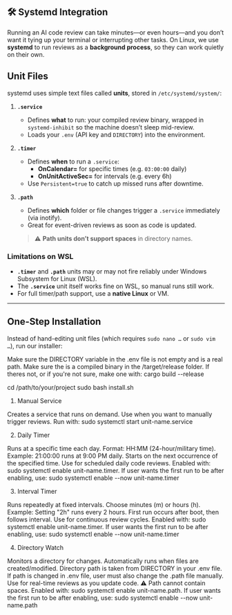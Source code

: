 ## 🛠 Systemd Integration

Running an AI code review can take minutes—or even hours—and you don’t want it tying up your terminal or interrupting other tasks. On Linux, we use **systemd** to run reviews as a **background process**, so they can work quietly on their own.

## Unit Files

systemd uses simple text files called **units**, stored in `/etc/systemd/system/`:

1. **`.service`**  
   - Defines **what** to run: your compiled review binary, wrapped in `systemd-inhibit` so the machine doesn’t sleep mid-review.  
   - Loads your `.env` (API key and `DIRECTORY`) into the environment.

2. **`.timer`**  
   - Defines **when** to run a `.service`:  
     - **OnCalendar=** for specific times (e.g. `03:00:00` daily)  
     - **OnUnitActiveSec=** for intervals (e.g. every 6h)  
   - Use `Persistent=true` to catch up missed runs after downtime.

3. **`.path`**  
   - Defines **which** folder or file changes trigger a `.service` immediately (via inotify).  
   - Great for event-driven reviews as soon as code is updated.  
   > ⚠️ **Path units don’t support spaces** in directory names.

### Limitations on WSL
- **`.timer`** and **`.path`** units may or may not fire reliably under Windows Subsystem for Linux (WSL).  
- The **`.service`** unit itself works fine on WSL, so manual runs still work.  
- For full timer/path support, use a **native Linux** or VM.

---

## One-Step Installation

Instead of hand-editing unit files (which requires `sudo nano …` or `sudo vim …`), run our installer:

Make sure the DIRECTORY variable in the .env file is not empty and is a real path.
Make sure the is a compiled binary in the /target/release folder.
If theres not, or if you're not sure, make one with: cargo build --release

cd /path/to/your/project
sudo bash install.sh

1. Manual Service

Creates a service that runs on demand. 
Use when you want to manually trigger reviews. 
Run with: sudo systemctl start unit-name.service

2. Daily Timer

Runs at a specific time each day. 
Format: HH:MM (24-hour/military time). 
Example: 21:00:00 runs at 9:00 PM daily. 
Starts on the next occurrence of the specified time. 
Use for scheduled daily code reviews. 
Enabled with: sudo systemctl enable unit-name.timer. 
If user wants the first run to be after enabling,
use: sudo systemctl enable --now unit-name.timer

3. Interval Timer

Runs repeatedly at fixed intervals. 
Choose minutes (m) or hours (h). 
Example: Setting "2h" runs every 2 hours. 
First run occurs after boot, then follows interval. 
Use for continuous review cycles. 
Enabled with: sudo systemctl enable unit-name.timer. 
If user wants the first run to be after enabling,
use: sudo systemctl enable --now unit-name.timer

4. Directory Watch

Monitors a directory for changes. 
Automatically runs when files are created/modified. 
Directory path is taken from DIRECTORY in your .env file. 
If path is changed in .env file, user must also change the .path file manually. 
Use for real-time reviews as you update code. 
⚠️ Path cannot contain spaces. 
Enabled with: sudo systemctl enable unit-name.path. 
If user wants the first run to be after enabling,
use: sudo systemctl enable --now unit-name.path
